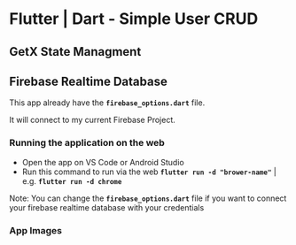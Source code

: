 # Flutter | Dart - Simple User CRUD
## GetX State Managment
## Firebase Realtime Database

This app already have the **```firebase_options.dart```** file.


It will connect to my current Firebase Project.

### Running the application on the web
- Open the app on VS Code or Android Studio
- Run this command to run via the web **```flutter run -d "brower-name"```** | e.g. **```flutter run -d chrome```**


Note: You can change the **```firebase_options.dart```** file if you want to connect your firebase realtime database with your credentials

### App Images
